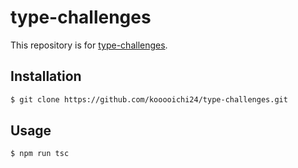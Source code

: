 # type-challenges
This repository is for [type-challenges](https://github.com/type-challenges/type-challenges).

## Installation
```sh
$ git clone https://github.com/kooooichi24/type-challenges.git
```

## Usage
```sh
$ npm run tsc
```